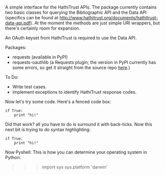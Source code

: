 
A simple interface for the HathiTrust APIs. The package currently contains two basic classes for querying the Bibliographic API and the Data API (specifics can be found at http://www.hathitrust.org/documents/hathitrust-data-api.pdf). At the moment the methods are just simple URI wrappers, but there's certainly room for expansion.

An OAuth keyset from HathiTrust is required to use the Data API.


Packages:
* requests (available in PyPI)
* requests-oauthlib (a Requests plugin; the version in PyPI currently has some errors, so get it straight from the source repo [here](https://github.com/requests/requests-oauthlib).)

To Do:
* Write test cases.
* Implement exceptions to identify HathiTrust response codes.

Now let's try some code. Here's a fenced code box:

```
if True:
    print "hi!"
```

Did that work? all you have to do is surround it with back-ticks. Now this next bit
is trying to do syntax highlighting:

```
if True:
    print "hi!"
```

Now Pyshell:
This is how you can determine your operating system in Python:

>>> import sys
>>> sys.platform
'darwin'